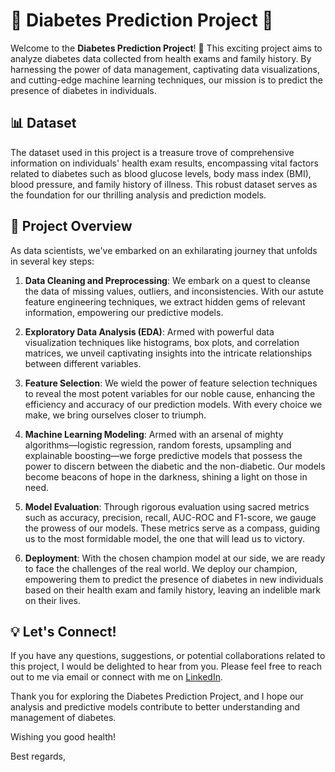 # 🌟 Diabetes Prediction Project 🌟

Welcome to the **Diabetes Prediction Project**! 🎉 This exciting project aims to analyze diabetes data collected from health exams and family history. By harnessing the power of data management, captivating data visualizations, and cutting-edge machine learning techniques, our mission is to predict the presence of diabetes in individuals.

## 📊 Dataset

The dataset used in this project is a treasure trove of comprehensive information on individuals' health exam results, encompassing vital factors related to diabetes such as blood glucose levels, body mass index (BMI), blood pressure, and family history of illness. This robust dataset serves as the foundation for our thrilling analysis and prediction models.

## 🚀 Project Overview

As data scientists, we've embarked on an exhilarating journey that unfolds in several key steps:

1. **Data Cleaning and Preprocessing**: We embark on a quest to cleanse the data of missing values, outliers, and inconsistencies. With our astute feature engineering techniques, we extract hidden gems of relevant information, empowering our predictive models.

2. **Exploratory Data Analysis (EDA)**: Armed with powerful data visualization techniques like histograms, box plots, and correlation matrices, we unveil captivating insights into the intricate relationships between different variables.

3. **Feature Selection**: We wield the power of feature selection techniques to reveal the most potent variables for our noble cause, enhancing the efficiency and accuracy of our prediction models. With every choice we make, we bring ourselves closer to triumph.

4. **Machine Learning Modeling**: Armed with an arsenal of mighty algorithms—logistic regression, random forests, upsampling and explainable boosting—we forge predictive models that possess the power to discern between the diabetic and the non-diabetic. Our models become beacons of hope in the darkness, shining a light on those in need.

5. **Model Evaluation**: Through rigorous evaluation using sacred metrics such as accuracy, precision, recall, AUC-ROC and F1-score, we gauge the prowess of our models. These metrics serve as a compass, guiding us to the most formidable model, the one that will lead us to victory.

6. **Deployment**: With the chosen champion model at our side, we are ready to face the challenges of the real world. We deploy our champion, empowering them to predict the presence of diabetes in new individuals based on their health exam and family history, leaving an indelible mark on their lives.

## :bulb: **Let's Connect!**
If you have any questions, suggestions, or potential collaborations related to this project, I would be delighted to hear from you. Please feel free to reach out to me via email or connect with me on [LinkedIn](https://www.linkedin.com/in/david-shields/).

Thank you for exploring the Diabetes Prediction Project, and I hope our analysis and predictive models contribute to better understanding and management of diabetes.

Wishing you good health!

Best regards,
